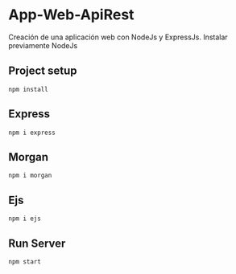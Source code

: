 # App-Web-ApiRest
Creación de una aplicación web con NodeJs y ExpressJs. Instalar previamente NodeJs

## Project setup
```
npm install
```

## Express
```
npm i express
```

## Morgan
```
npm i morgan
```

## Ejs
```
npm i ejs
```

## Run Server
```
npm start
```
